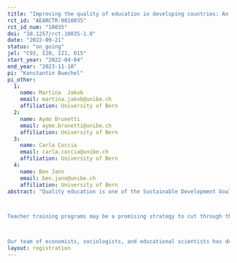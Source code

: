 ```yaml
---
title: "Improving the quality of education in developing countries: An experimental evaluation of teacher training programs in El Salvador"
rct_id: "AEARCTR-0010035"
rct_id_num: "10035"
doi: "10.1257/rct.10035-1.0"
date: "2022-09-21"
status: "on_going"
jel: "C93, I20, I21, O15"
start_year: "2022-04-04"
end_year: "2023-11-10"
pi: "Konstantin Buechel"
pi_other:
  1:
    name: Martina  Jakob
    email: martina.jakob@unibe.ch
    affiliation: University of Bern
  2:
    name: Aymo Brunetti
    email: aymo.brunetti@unibe.ch
    affiliation: University of Bern
  3:
    name: Carla Coccia
    email: carla.coccia@unibe.ch
    affiliation: University of Bern
  4:
    name: Ben Jann
    email: ben.jann@unibe.ch
    affiliation: University of Bern
abstract: "Quality education is one of the Sustainable Development Goals advocated by the United Nations, but many developing countries are still far from reaching this target. In the last decades, low- and middle-income countries have made impressive progress in raising school enrollment. Yet, their productivity in converting educational investments into human capital remains low, as international student assessments highlight. In response to these findings, the World Bank dedicated its World Development Report 2018 to what was declared a global “learning crisis”. Recent data from Africa, Asia, and Latin America shows that poorly qualified teachers – both in terms of pedagogical knowledge and content knowledge – are a key barrier to more effective schooling systems. The available evidence even suggests that the learning crisis in developing countries is, to a large degree, a direct consequence of a teaching crisis. Without joint efforts, this situation is likely to reproduce itself: Many of today’s poorly qualified teachers will continue teaching for years to come and consequently shape tomorrow’s teachers. Despite a growing consensus that inadequate teaching quality lies at the heart of the learning crisis, potential solutions to address the issue have remained understudied.

Teacher training programs may be a promising strategy to cut through the outlined vicious cycle that plagues many schooling systems. The main goal of our project is to assess the potential of such programs to raise student learning outcomes in a context that is characterized by a twin deficit among teachers: a lack of both pedagogical knowledge and content knowledge. We further aim to analyze how gains in teachers’ competencies are passed on to students, and how training programs should be designed to optimize their effectiveness. We are particularly interested in quantifying the relative efficacy of pedagogical and content-related training elements, and whether combining them unfolds relevant complementarities.

Our team of economists, sociologists, and educational scientists has designed a randomized controlled trial (RCT) to be rolled out across 338 primary schools in El Salvador. Its core features three teacher training programs focusing on either (i) teaching skills (didactics), (ii) content knowledge, or (iii) a combination of both inputs. During one school year, 254 primary school math teachers will participate in one of these training programs that are planned to share a common basic framework combining face-to-face meetings, coaching elements, and self-study modules. To quantify the impact of the interventions, we plan to collect comprehensive data on teacher competence (i.e. content knowledge & teaching practices) as well as student learning outcomes in math across two consecutive school years."
layout: registration
---
```


